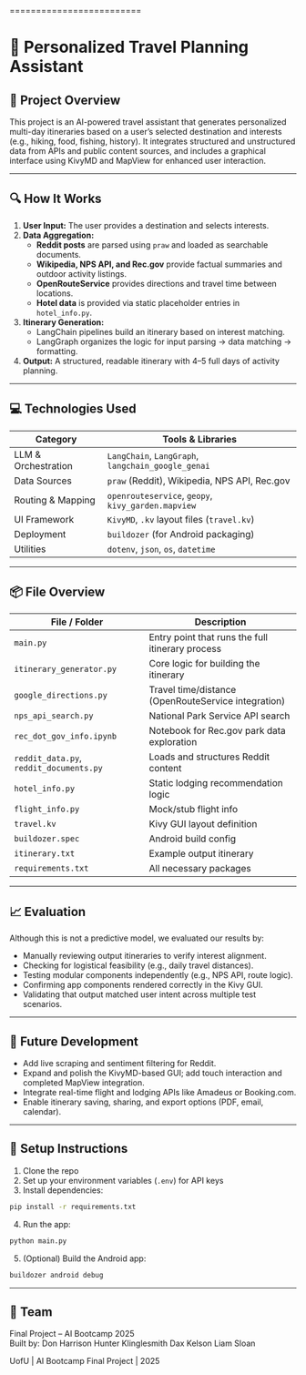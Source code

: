 =========================
# 🧭 Personalized Travel Planning Assistant

## 📌 Project Overview

This project is an AI-powered travel assistant that generates personalized multi-day itineraries based on a user’s selected destination and interests (e.g., hiking, food, fishing, history). It integrates structured and unstructured data from APIs and public content sources, and includes a graphical interface using KivyMD and MapView for enhanced user interaction.

---

## 🔍 How It Works

1. **User Input:** The user provides a destination and selects interests.
2. **Data Aggregation:**
   - **Reddit posts** are parsed using `praw` and loaded as searchable documents.
   - **Wikipedia, NPS API, and Rec.gov** provide factual summaries and outdoor activity listings.
   - **OpenRouteService** provides directions and travel time between locations.
   - **Hotel data** is provided via static placeholder entries in `hotel_info.py`.
3. **Itinerary Generation:**
   - LangChain pipelines build an itinerary based on interest matching.
   - LangGraph organizes the logic for input parsing → data matching → formatting.
4. **Output:** A structured, readable itinerary with 4–5 full days of activity planning.

---

## 💻 Technologies Used

| Category           | Tools & Libraries                                      |
|--------------------|--------------------------------------------------------|
| LLM & Orchestration| `LangChain`, `LangGraph`, `langchain_google_genai`     |
| Data Sources       | `praw` (Reddit), Wikipedia, NPS API, Rec.gov           |
| Routing & Mapping  | `openrouteservice`, `geopy`, `kivy_garden.mapview`     |
| UI Framework       | `KivyMD`, `.kv` layout files (`travel.kv`)             |
| Deployment         | `buildozer` (for Android packaging)                    |
| Utilities          | `dotenv`, `json`, `os`, `datetime`                     |

---

## 📦 File Overview

| File / Folder          | Description                                         |
|------------------------|-----------------------------------------------------|
| `main.py`              | Entry point that runs the full itinerary process    |
| `itinerary_generator.py` | Core logic for building the itinerary             |
| `google_directions.py` | Travel time/distance (OpenRouteService integration) |
| `nps_api_search.py`    | National Park Service API search                    |
| `rec_dot_gov_info.ipynb` | Notebook for Rec.gov park data exploration        |
| `reddit_data.py`, `reddit_documents.py` | Loads and structures Reddit content |
| `hotel_info.py`        | Static lodging recommendation logic                 |
| `flight_info.py`       | Mock/stub flight info                               |
| `travel.kv`            | Kivy GUI layout definition                          |
| `buildozer.spec`       | Android build config                                |
| `itinerary.txt`        | Example output itinerary                            |
| `requirements.txt`     | All necessary packages                              |

---

## 📈 Evaluation

Although this is not a predictive model, we evaluated our results by:
- Manually reviewing output itineraries to verify interest alignment.
- Checking for logistical feasibility (e.g., daily travel distances).
- Testing modular components independently (e.g., NPS API, route logic).
- Confirming app components rendered correctly in the Kivy GUI.
- Validating that output matched user intent across multiple test scenarios.

---

## 🚀 Future Development

- Add live scraping and sentiment filtering for Reddit.
- Expand and polish the KivyMD-based GUI; add touch interaction and completed MapView integration.
- Integrate real-time flight and lodging APIs like Amadeus or Booking.com.
- Enable itinerary saving, sharing, and export options (PDF, email, calendar).

---

## 🧰 Setup Instructions

1. Clone the repo  
2. Set up your environment variables (`.env`) for API keys  
3. Install dependencies:

```bash
pip install -r requirements.txt
```

4. Run the app:

```bash
python main.py
```

5. (Optional) Build the Android app:

```bash
buildozer android debug
```

---

## 👥 Team

Final Project – AI Bootcamp 2025  
Built by: 
Don Harrison
Hunter Klinglesmith
Dax Kelson
Liam Sloan

UofU | AI Bootcamp Final Project | 2025
